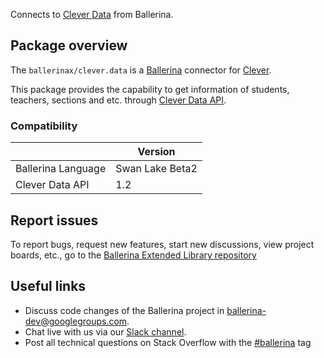 Connects to [Clever Data](https://dev.clever.com/v1.2/docs/) from Ballerina.

## Package overview

The `ballerinax/clever.data` is a [Ballerina](https://ballerina.io/) connector for [Clever](https://clever.com/).  

This package provides the capability to get information of students, teachers, sections and etc. through [Clever Data API](https://dev.clever.com/v1.2/docs/secure-sync).

### Compatibility
|                    | Version         |
|--------------------|-----------------|
| Ballerina Language | Swan Lake Beta2 |
| Clever Data API    | 1.2             |
 
## Report issues
To report bugs, request new features, start new discussions, view project boards, etc., go to the [Ballerina Extended Library repository](https://github.com/ballerina-platform/ballerina-extended-library)

## Useful links
- Discuss code changes of the Ballerina project in [ballerina-dev@googlegroups.com](mailto:ballerina-dev@googlegroups.com).
- Chat live with us via our [Slack channel](https://ballerina.io/community/slack/).
- Post all technical questions on Stack Overflow with the [#ballerina](https://stackoverflow.com/questions/tagged/ballerina) tag
